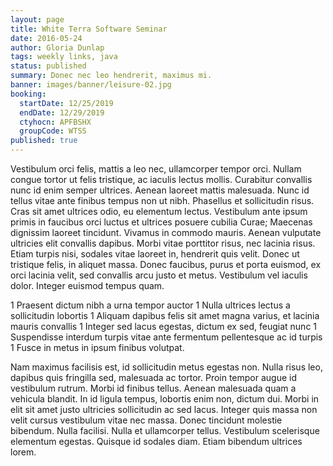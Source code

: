 ```yaml
---
layout: page
title: White Terra Software Seminar
date: 2016-05-24
author: Gloria Dunlap
tags: weekly links, java
status: published
summary: Donec nec leo hendrerit, maximus mi.
banner: images/banner/leisure-02.jpg
booking:
  startDate: 12/25/2019
  endDate: 12/29/2019
  ctyhocn: APFBSHX
  groupCode: WTSS
published: true
---
```

Vestibulum orci felis, mattis a leo nec, ullamcorper tempor orci. Nullam congue tortor ut felis tristique, ac iaculis lectus mollis. Curabitur convallis nunc id enim semper ultrices. Aenean laoreet mattis malesuada. Nunc id tellus vitae ante finibus tempus non ut nibh. Phasellus et sollicitudin risus. Cras sit amet ultrices odio, eu elementum lectus. Vestibulum ante ipsum primis in faucibus orci luctus et ultrices posuere cubilia Curae; Maecenas dignissim laoreet tincidunt. Vivamus in commodo mauris.
Aenean vulputate ultricies elit convallis dapibus. Morbi vitae porttitor risus, nec lacinia risus. Etiam turpis nisi, sodales vitae laoreet in, hendrerit quis velit. Donec ut tristique felis, in aliquet massa. Donec faucibus, purus et porta euismod, ex orci lacinia velit, sed convallis arcu justo et metus. Vestibulum vel iaculis dolor. Integer euismod tempus quam.

1 Praesent dictum nibh a urna tempor auctor
1 Nulla ultrices lectus a sollicitudin lobortis
1 Aliquam dapibus felis sit amet magna varius, et lacinia mauris convallis
1 Integer sed lacus egestas, dictum ex sed, feugiat nunc
1 Suspendisse interdum turpis vitae ante fermentum pellentesque ac id turpis
1 Fusce in metus in ipsum finibus volutpat.

Nam maximus facilisis est, id sollicitudin metus egestas non. Nulla risus leo, dapibus quis fringilla sed, malesuada ac tortor. Proin tempor augue id vestibulum rutrum. Morbi id finibus tellus. Aenean malesuada quam a vehicula blandit. In id ligula tempus, lobortis enim non, dictum dui. Morbi in elit sit amet justo ultricies sollicitudin ac sed lacus. Integer quis massa non velit cursus vestibulum vitae nec massa. Donec tincidunt molestie bibendum. Nulla facilisi. Nulla et ullamcorper tellus. Vestibulum scelerisque elementum egestas. Quisque id sodales diam. Etiam bibendum ultrices lorem.
